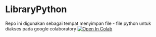 # LibraryPython
Repo ini digunakan sebagai tempat menyimpan file - file python untuk diakses pada google colaboratory
[![Open In Colab](https://colab.research.google.com/assets/colab-badge.svg)](https://colab.research.google.com/drive/1HLTPG7cPdjtLI3v1qYSOdIwOWVt7K4pC?usp=sharing)
